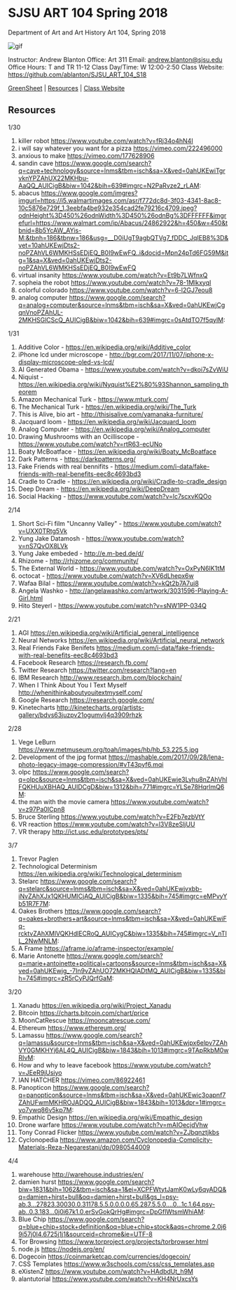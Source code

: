 **SJSU ART 104 Spring 2018**
======================
Department of Art and Art History
Art 104, Spring 2018

![gif](http://i.imgur.com/zdzDxsA.gif)

Instructor: Andrew Blanton
Office: Art 311
Email: andrew.blanton@sjsu.edu
Office Hours: T and TR 11-12
Class Day/Time: W 12:00-2:50
Class Website: https://github.com/ablanton/SJSU_ART_104_S18

[GreenSheet](https://github.com/ablanton/SJSU_ART_104_S18/blob/master/GREENSHEET.md)
| [Resources](https://github.com/ablanton/SJSU_ART_104_S18/blob/master/RESOURCES.md)
| [Class Website](https://github.com/ablanton/SJSU_ART_104_S18)

Resources
---------
1/30
1. killer robot https://www.youtube.com/watch?v=fRj34o4hN4I
2. i will say whatever you want for a pizza https://vimeo.com/222496000
3. anxious to make https://vimeo.com/177628906
4. sandin cave https://www.google.com/search?q=cave+technology&source=lnms&tbm=isch&sa=X&ved=0ahUKEwiTgrvknYPZAhUX22MKHbu-AaQQ_AUICigB&biw=1042&bih=639#imgrc=N2PaRvze2_rLAM:
5. abacus https://www.google.com/imgres?imgurl=https://i5.walmartimages.com/asr/f772dc8d-3f03-4341-8ac8-10c5876e729f_1.3eebfa4be932e354cad2fe79216c4709.jpeg?odnHeight%3D450%26odnWidth%3D450%26odnBg%3DFFFFFF&imgrefurl=https://www.walmart.com/ip/Abacus/24862922&h=450&w=450&tbnid=8b5YcAW_AYis-M:&tbnh=186&tbnw=186&usg=__D0iUgT9agbQTVg7_fDDC_JqIEB8%3D&vet=10ahUKEwjDts2-noPZAhVL6WMKHSsEDjEQ_B0I9wEwFQ..i&docid=Mpn24pTd6FG59M&itg=1&sa=X&ved=0ahUKEwjDts2-noPZAhVL6WMKHSsEDjEQ_B0I9wEwFQ
6. virtual insanity https://www.youtube.com/watch?v=Et9b7LWfnxQ
7. sopheia the robot https://www.youtube.com/watch?v=78-1MlkxyqI
8. colorful colorado https://www.youtube.com/watch?v=6-l2GJ7eou8
9. analog computer https://www.google.com/search?q=analog+computer&source=lnms&tbm=isch&sa=X&ved=0ahUKEwjCgqnVnoPZAhUL-2MKHSGlCScQ_AUICigB&biw=1042&bih=639#imgrc=0sAtdTO7f5qylM:

1/31
1. Additive Color - https://en.wikipedia.org/wiki/Additive_color
2. iPhone lcd under microscope - http://bgr.com/2017/11/07/iphone-x-display-microscope-oled-vs-lcd/
3. AI Generated Obama - https://www.youtube.com/watch?v=dkoi7sZvWiU
4. Niquist - https://en.wikipedia.org/wiki/Nyquist%E2%80%93Shannon_sampling_theorem
5. Amazon Mechanical Turk - https://www.mturk.com/
6. The Mechanical Turk - https://en.wikipedia.org/wiki/The_Turk
7. This is Alive, bio art - http://thisisalive.com/yamanaka-furniture/
8. Jacquard loom - https://en.wikipedia.org/wiki/Jacquard_loom
9. Analog Computer - https://en.wikipedia.org/wiki/Analog_computer
10. Drawing Mushrooms with an Ocilliscope - https://www.youtube.com/watch?v=rtR63-ecUNo
11. Boaty McBoatface - https://en.wikipedia.org/wiki/Boaty_McBoatface
12. Dark Patterns - https://darkpatterns.org/
13. Fake Friends with real bennifits - https://medium.com/i-data/fake-friends-with-real-benefits-eec8c4693bd3
14. Cradle to Cradle - https://en.wikipedia.org/wiki/Cradle-to-cradle_design
15. Deep Dream - https://en.wikipedia.org/wiki/DeepDream
16. Social Hacking - https://www.youtube.com/watch?v=lc7scxvKQOo

2/14
1. Short Sci-Fi film "Uncanny Valley" - https://www.youtube.com/watch?v=UXX0TRtg5Vk
2. Yung Jake Datamosh - https://www.youtube.com/watch?v=nS7QvOX8LVk
3. Yung Jake embeded - http://e.m-bed.de/d/
4. Rhizome - http://rhizome.org/community/
5. The External World - https://www.youtube.com/watch?v=OxPyN6IK1tM
6. octocat - https://www.youtube.com/watch?v=XV6dLhepx6w
7. Wafaa Bilal - https://www.youtube.com/watch?v=kQt2b7A7ui8
8. Angela Washko - http://angelawashko.com/artwork/3031596-Playing-A-Girl.html
9. Hito Steyerl - https://www.youtube.com/watch?v=sNW1PP-034Q

2/21
1. AGI https://en.wikipedia.org/wiki/Artificial_general_intelligence
2. Neural Networks https://en.wikipedia.org/wiki/Artificial_neural_network
3. Real Friends Fake Benifets https://medium.com/i-data/fake-friends-with-real-benefits-eec8c4693bd3
4. Facebook Research https://research.fb.com/
5. Twitter Research https://twitter.com/research?lang=en
6. IBM Research http://www.research.ibm.com/blockchain/
7. When I Think About You I Text Myself http://whenithinkaboutyouitextmyself.com/
8. Google Research https://research.google.com/
9. Kinetecharts http://kinetecharts.org/artists-gallery/bdvs63juzpv21ogumvlj4q3909rhzk

2/28
1. Vege LeBurn https://www.metmuseum.org/toah/images/hb/hb_53.225.5.jpg
2. Development of the jpg format https://mashable.com/2017/09/28/lena-photo-legacy-image-compression/#vT43pyf6.mqi
3. olpc https://www.google.com/search?q=olpc&source=lnms&tbm=isch&sa=X&ved=0ahUKEwje3Lyhu8nZAhVhlFQKHUuXBHAQ_AUIDCgD&biw=1312&bih=771#imgrc=YLSe78HqrlmQ6M:
4. the man with the movie camera https://www.youtube.com/watch?v=z97Pa0ICpn8
5. Bruce Sterling https://www.youtube.com/watch?v=E2Fb7ezbVtY
6. VR reaction https://www.youtube.com/watch?v=l3V8zeSljUU
7. VR therapy http://ict.usc.edu/prototypes/pts/

3/7
1. Trevor Paglen
2. Technological Determinism https://en.wikipedia.org/wiki/Technological_determinism
3. Stelarc https://www.google.com/search?q=stelarc&source=lnms&tbm=isch&sa=X&ved=0ahUKEwjvxbb-iNvZAhXJx1QKHUMlCjAQ_AUICigB&biw=1335&bih=745#imgrc=eMPvyYb51R7F7M:
4. Oakes Brothers https://www.google.com/search?q=oakes+brothers+art&source=lnms&tbm=isch&sa=X&ved=0ahUKEwiFq-rcktvZAhXMlVQKHdlECRoQ_AUICygC&biw=1335&bih=745#imgrc=V_nTIL_2NwMNLM:
5. A Frame https://aframe.io/aframe-inspector/example/
6. Marie Antonette https://www.google.com/search?q=marie+antoinette+political+cartoons&source=lnms&tbm=isch&sa=X&ved=0ahUKEwjg_-7In9vZAhUO72MKHQlADtMQ_AUICigB&biw=1335&bih=745#imgrc=zR5rCyPJQrfGaM:

3/20
1. Xanadu https://en.wikipedia.org/wiki/Project_Xanadu
2. Bitcoin https://charts.bitcoin.com/chart/price
3. MoonCatRescue https://mooncatrescue.com/
4. Ethereum https://www.ethereum.org/
5. Lamassu https://www.google.com/search?q=lamassu&source=lnms&tbm=isch&sa=X&ved=0ahUKEwjpx6elpv7ZAhVY0GMKHYj6AL4Q_AUICigB&biw=1843&bih=1013#imgrc=9TApRkbM0wRIvM:
6. How and why to leave facebook https://www.youtube.com/watch?v=JEeR9jUsiyo
7. IAN HATCHER https://vimeo.com/86922461
8. Panopticon https://www.google.com/search?q=panopticon&source=lnms&tbm=isch&sa=X&ved=0ahUKEwic3oapnf7ZAhUFwmMKHROJADQQ_AUICigB&biw=1843&bih=1013&dpr=1#imgrc=yo7ywq86v5kp7M:
9. Empathic Design https://en.wikipedia.org/wiki/Empathic_design
10. Drone warfare https://www.youtube.com/watch?v=mAIOecjdVhw
11. Tony Conrad Flicker https://www.youtube.com/watch?v=ZJbqnztjkbs
12. Cyclonopedia https://www.amazon.com/Cyclonopedia-Complicity-Materials-Reza-Negarestani/dp/0980544009

4/4
1. warehouse http://warehouse.industries/en/
2. damien hurst https://www.google.com/search?biw=1831&bih=1062&tbm=isch&sa=1&ei=XCPFWtytJamK0wLy6qyADQ&q=damien+hirst+bull&oq=damien+hirst+bull&gs_l=psy-ab.3...27823.30030.0.31178.5.5.0.0.0.0.65.287.5.5.0....0...1c.1.64.psy-ab..0.3.183...0j0i67k1.0.erSvGokQrHg#imgrc=DpGflWtsmWhiAM:
3. Blue Chip https://www.google.com/search?q=blue+chip+stock+definition&oq=blue+chip+stock&aqs=chrome.2.0j69i57j0l4.6725j1j1&sourceid=chrome&ie=UTF-8
4. Tor Browsing https://www.torproject.org/projects/torbrowser.html
5. node.js https://nodejs.org/en/
6. Dogecoin https://coinmarketcap.com/currencies/dogecoin/
7. CSS Templates https://www.w3schools.com/css/css_templates.asp
8. eXistenZ https://www.youtube.com/watch?v=HAdbdUt_h9M
9. alantutorial https://www.youtube.com/watch?v=KH4NrUxcsYs
